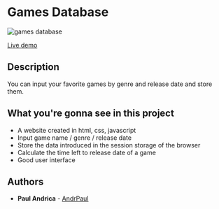 # Games Database



![games database](https://i.imgur.com/FmX306o.png)

 [Live demo](https://andrpaul.github.io/GameDatabase/) 

## Description

You can input your favorite games by genre and release date and store them.




## What you're gonna see in this project 
* A website created in html, css, javascript
* Input game name / genre / release date
* Store the data introduced in the session storage of the browser
* Calculate the time left to release date of a game
* Good user interface


## Authors

* **Paul Andrica** - [AndrPaul](https://github.com/AndrPaul)
